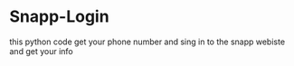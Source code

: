 # Snapp-Login
this python code get your phone number and sing in to the snapp webiste and get your info
